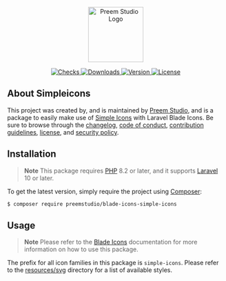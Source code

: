 <p align="center">
    <a href="https://preem.studio" target="_blank">
        <img src="https://raw.githubusercontent.com/PreemStudio/assets/main/logo-text.svg" width="128" alt="Preem Studio Logo" />
    </a>
</p>

<p align="center">
    <a href="https://github.com/PreemStudio/blade-icons-simple-icons/actions">
        <img src="https://badge.sh/github/check-runs/PreemStudio/blade-icons-simple-icons" alt="Checks" />
    </a>
    <a href="https://packagist.org/packages/preemstudio/blade-icons-simple-icons">
        <img src="https://badge.sh/packagist/downloads/PreemStudio/blade-icons-simple-icons" alt="Downloads" />
    </a>
    <a href="https://packagist.org/packages/preemstudio/blade-icons-simple-icons">
        <img src="https://badge.sh/packagist/version/PreemStudio/blade-icons-simple-icons" alt="Version" />
    </a>
    <a href="https://packagist.org/packages/preemstudio/blade-icons-simple-icons">
        <img src="https://badge.sh/packagist/license/PreemStudio/blade-icons-simple-icons" alt="License" />
    </a>
</p>

## About Simpleicons

This project was created by, and is maintained by [Preem Studio](https://github.com/PreemStudio), and is a package to easily make use of [Simple Icons](https://simpleicons.org/) with Laravel Blade Icons. Be sure to browse through the [changelog](CHANGELOG.md), [code of conduct](.github/CODE_OF_CONDUCT.md), [contribution guidelines](.github/CONTRIBUTING.md), [license](LICENSE), and [security policy](.github/SECURITY.md).

## Installation

> **Note**
> This package requires [PHP](https://www.php.net/) 8.2 or later, and it supports [Laravel](https://laravel.com/) 10 or later.

To get the latest version, simply require the project using [Composer](https://getcomposer.org/):

```bash
$ composer require preemstudio/blade-icons-simple-icons
```

## Usage

> **Note**
> Please refer to the [Blade Icons](https://github.com/PreemStudio/blade-icons) documentation for more information on how to use this package.

The prefix for all icon families in this package is `simple-icons`. Please refer to the [resources/svg](/resources/svg) directory for a list of available styles.
